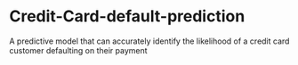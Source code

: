 # Credit-Card-default-prediction
A predictive model that can accurately identify the likelihood of a credit card customer defaulting on their payment
